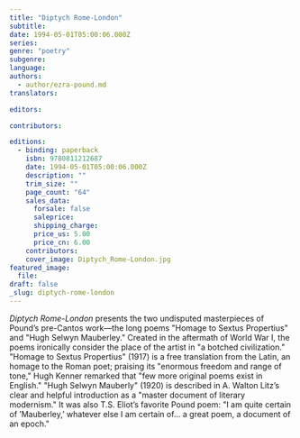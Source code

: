 ```yaml
---
title: "Diptych Rome-London"
subtitle:
date: 1994-05-01T05:00:06.000Z
series:
genre: "poetry"
subgenre:
language:
authors:
  - author/ezra-pound.md
translators:

editors:

contributors:

editions:
  - binding: paperback
    isbn: 9780811212687
    date: 1994-05-01T05:00:06.000Z
    description: ""
    trim_size: ""
    page_count: "64"
    sales_data:
      forsale: false
      saleprice:
      shipping_charge:
      price_us: 5.00
      price_cn: 6.00
    contributors:
    cover_image: Diptych_Rome-London.jpg
featured_image:
  file:
draft: false
_slug: diptych-rome-london
---
```


_Diptych Rome-London_ presents the two undisputed masterpieces of Pound’s pre-Cantos work––the long poems "Homage to Sextus Propertius" and "Hugh Selwyn Mauberley." Created in the aftermath of World War I, the poems ironically consider the place of the artist in "a botched civilization." "Homage to Sextus Propertius" (1917) is a free translation from the Latin, an homage to the Roman poet; praising its "enormous freedom and range of tone," Hugh Kenner remarked that "few more original poems exist in English." "Hugh Selwyn Mauberly" (1920) is described in A. Walton Litz’s clear and helpful introduction as a "master document of literary modernism." It was also T.S. Eliot’s favorite Pound poem: "I am quite certain of ’Mauberley,’ whatever else I am certain of... a great poem, a document of an epoch."


